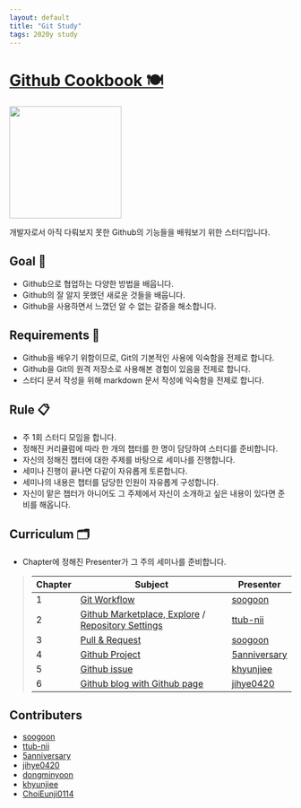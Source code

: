 ```yaml
---
layout: default
title: "Git Study"
tags: 2020y study
---
```


# [Github Cookbook 🍽](https://github.com/5anniversary/Github-Cookbook)

<img src="https://github.githubassets.com/images/modules/logos_page/Octocat.png" width="200">

개발자로서 아직 다뤄보지 못한 Github의 기능들을 배워보기 위한 스터디입니다.

## Goal 🌟

- Github으로 협업하는 다양한 방법을 배웁니다.
- Github의 잘 알지 못했던 새로운 것들을 배웁니다.
- Github을 사용하면서 느꼈던 알 수 없는 갈증을 해소합니다.

## Requirements 📌

- Github을 배우기 위함이므로, Git의 기본적인 사용에 익숙함을 전제로 합니다.
- Github을 Git의 원격 저장소로 사용해본 경험이 있음을 전제로 합니다.
- 스터디 문서 작성을 위해 markdown 문서 작성에 익숙함을 전제로 합니다.

## Rule 📋

- 주 1회 스터디 모임을 합니다.
- 정해진 커리큘럼에 따라 한 개의 챕터를 한 명이 담당하여 스터디를 준비합니다.
- 자신의 정해진 챕터에 대한 주제를 바탕으로 세미나를 진행합니다.
- 세미나 진행이 끝나면 다같이 자유롭게 토론합니다.
- 세미나의 내용은 챕터를 담당한 인원이 자유롭게 구성합니다.
- 자신이 맡은 챕터가 아니어도 그 주제에서 자신이 소개하고 싶은 내용이 있다면 준비를 해옵니다.

## Curriculum 🗂

- Chapter에 정해진 Presenter가 그 주의 세미나를 준비합니다.

> | Chapter | Subject                 | Presenter      |
> | ------- | ----------------------- | -------------- |
> | 1       |       [Git Workflow](https://github.com/soogoon/Github-Cookbook/blob/master/Git-Github-Collaborating.md)       | [soogoon](https://github.com/soogoon) |
> | 2       | [Github Marketplace, Explore](https://github.com/soogoon/Github-Cookbook/blob/master/Github-Marketplace-Explore.md) / [Repository Settings](https://github.com/soogoon/Github-Cookbook/blob/master/Repository-Settings.md)  |   [ttub-nii](https://github.com/ttub-nii)  |
> | 3       | [Pull & Request](https://github.com/soogoon/Github-Cookbook/blob/master/Pull-Request.md) | [soogoon](https://github.com/soogoon) |
> | 4       | [Github Project](https://github.com/soogoon/Github-Cookbook/blob/master/About-Git-Project.md) | [5anniversary](https://github.com/5anniversary) |
> | 5       | [Github issue](https://github.com/soogoon/Github-Cookbook/blob/master/Github-Issue.md) | [khyunjiee](https://github.com/khyunjiee) |
> | 6       | [Github blog with Github page](https://github.com/soogoon/Github-Cookbook/blob/master/Github-blog-posting.md) | [jihye0420](https://github.com/jihye0420) |

## Contributers

- [soogoon](https://github.com/soogoon)
- [ttub-nii](https://github.com/ttub-nii)
- [5anniversary](https://github.com/5anniversary)
- [jihye0420](https://github.com/jihye0420)
- [dongminyoon](https://github.com/dongminyoon)
- [khyunjiee](https://github.com/khyunjiee)
- [ChoiEunji0114](https://github.com/ChoiEunji0114)

